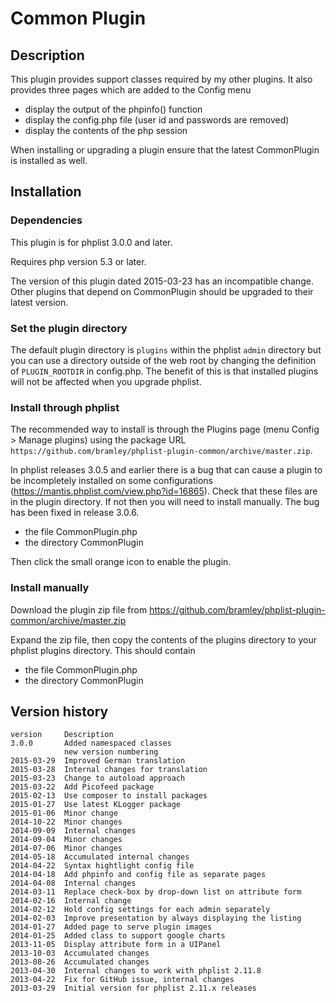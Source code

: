 # Common Plugin #

## Description ##
This plugin provides support classes required by my other plugins.
It also provides three pages which are added to the Config menu

* display the output of the phpinfo() function
* display the config.php file (user id and passwords are removed)
* display the contents of the php session

When installing or upgrading a plugin ensure that the latest CommonPlugin is installed as well.

## Installation ##

### Dependencies ###

This plugin is for phplist 3.0.0 and later.

Requires php version 5.3 or later.

The version of this plugin dated 2015-03-23 has an incompatible change. 
Other plugins that depend on CommonPlugin should be upgraded to their latest version.

### Set the plugin directory ###
The default plugin directory is `plugins` within the phplist `admin` directory but you can use a directory outside
of the web root by changing the definition of `PLUGIN_ROOTDIR` in config.php.
The benefit of this is that installed plugins will not be affected when you upgrade phplist.

### Install through phplist ###
The recommended way to install is through the Plugins page (menu Config > Manage plugins) using the package URL `https://github.com/bramley/phplist-plugin-common/archive/master.zip`.

In phplist releases 3.0.5 and earlier there is a bug that can cause a plugin to be incompletely installed on some configurations (<https://mantis.phplist.com/view.php?id=16865>). 
Check that these files are in the plugin directory. If not then you will need to install manually. The bug has been fixed in release 3.0.6.

* the file CommonPlugin.php
* the directory CommonPlugin

Then click the small orange icon to enable the plugin.

### Install manually ###
Download the plugin zip file from <https://github.com/bramley/phplist-plugin-common/archive/master.zip>

Expand the zip file, then copy the contents of the plugins directory to your phplist plugins directory.
This should contain

* the file CommonPlugin.php
* the directory CommonPlugin

## Version history ##

    version     Description
    3.0.0       Added namespaced classes
                new version numbering
    2015-03-29  Improved German translation
    2015-03-28  Internal changes for translation
    2015-03-23  Change to autoload approach
    2015-03-22  Add Picofeed package
    2015-02-13  Use composer to install packages
    2015-01-27  Use latest KLogger package
    2015-01-06  Minor change
    2014-10-22  Minor changes
    2014-09-09  Internal changes
    2014-09-04  Minor changes
    2014-07-06  Minor changes
    2014-05-18  Accumulated internal changes
    2014-04-22  Syntax hightlight config file
    2014-04-18  Add phpinfo and config file as separate pages
    2014-04-08  Internal changes
    2014-03-11  Replace check-box by drop-down list on attribute form
    2014-02-16  Internal change
    2014-02-12  Hold config settings for each admin separately
    2014-02-03  Improve presentation by always displaying the listing
    2014-01-27  Added page to serve plugin images
    2014-01-25  Added class to support google charts
    2013-11-05  Display attribute form in a UIPanel
    2013-10-03  Accumulated changes
    2013-08-26  Accumulated changes
    2013-04-30  Internal changes to work with phplist 2.11.8
    2013-04-22  Fix for GitHub issue, internal changes
    2013-03-29  Initial version for phplist 2.11.x releases
